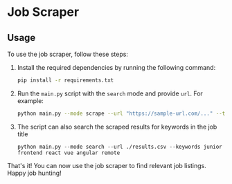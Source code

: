 # Job Scraper

## Usage

To use the job scraper, follow these steps:

1. Install the required dependencies by running the following command:

   ```bash
   pip install -r requirements.txt
   ```

2. Run the `main.py` script with the `search` mode and provide `url`. For example:

   ```bash
   python main.py --mode scrape --url "https://sample-url.com/..." --title-class "title title-link" --pagination-class "pagination-item"
   ```

3. The script can also search the scraped results for keywords in the job title

   ```base
   python main.py --mode search --url ./results.csv --keywords junior frontend react vue angular remote
   ```

That's it! You can now use the job scraper to find relevant job listings. Happy job hunting!
